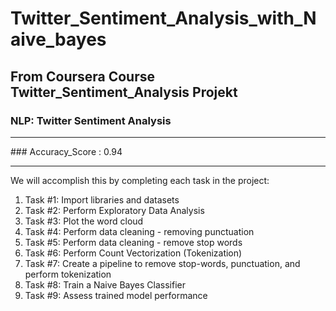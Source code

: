 ﻿# Twitter_Sentiment_Analysis_with_Naive_bayes
## From Coursera Course Twitter_Sentiment_Analysis Projekt

### NLP: Twitter Sentiment Analysis
<hr>
### Accuracy_Score : 0.94
<hr>
We will accomplish this by completing each task in the project:


1. Task #1: Import libraries and datasets
2. Task #2: Perform Exploratory Data Analysis
3. Task #3: Plot the word cloud
4. Task #4: Perform data cleaning - removing punctuation
5. Task #5: Perform data cleaning - remove stop words
6. Task #6: Perform Count Vectorization (Tokenization)
7. Task #7: Create a pipeline to remove stop-words, punctuation, and perform tokenization
8. Task #8: Train a Naive Bayes Classifier
9. Task #9: Assess trained model performance
